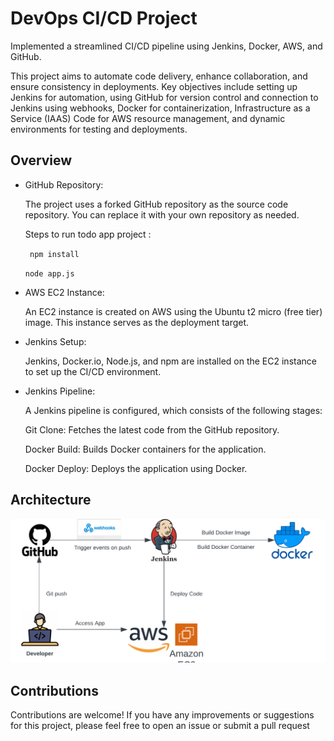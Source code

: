 
# DevOps CI/CD Project

Implemented a streamlined CI/CD pipeline using Jenkins, Docker, AWS, and GitHub. 

This project aims to automate code delivery, enhance collaboration, and ensure consistency in deployments. Key objectives include setting up Jenkins for automation, using GitHub for version control and connection to Jenkins using webhooks, Docker for containerization, Infrastructure as a Service (IAAS) Code for AWS resource management, and dynamic environments for testing and deployments.  


## Overview

- GitHub Repository:

    The project uses a forked GitHub repository as the source code repository. You can replace it with your own repository as needed.

    Steps to run todo app project : 

    ` npm install`
    
    `node app.js`

- AWS EC2 Instance:

    An EC2 instance is created on AWS using the Ubuntu t2 micro (free tier) image. This instance serves as the deployment target.

- Jenkins Setup:

    Jenkins, Docker.io, Node.js, and npm are installed on the EC2 instance to set up the CI/CD environment.

- Jenkins Pipeline:

    A Jenkins pipeline is configured, which consists of the following stages:

    Git Clone: Fetches the latest code from the GitHub repository.

    Docker Build: Builds Docker containers for the application.

    Docker Deploy: Deploys the application using Docker.
    
## Architecture

![Architecture](https://github.com/telishreyas10/node-todo-cicd/blob/master/assets/architecture.png)
## Contributions

Contributions are welcome! If you have any improvements or suggestions for this project, please feel free to open an issue or submit a pull request

